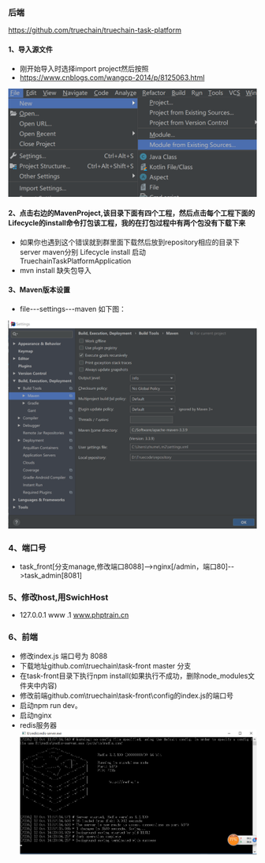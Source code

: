 ### 后端
  https://github.com/truechain/truechain-task-platform
#### 1、导入源文件 
- 刚开始导入时选择import project然后按照
- https://www.cnblogs.com/wangcp-2014/p/8125063.html

![](https://github.com/SmallNancy/skills/blob/master/imgs/importSource.png)

#### 2、点击右边的MavenProject,该目录下面有四个工程，然后点击每个工程下面的Lifecycle的install命令打包该工程，我的在打包过程中有两个包没有下载下来
- 如果你也遇到这个错误就到群里面下载然后放到repository相应的目录下
 server  maven分别   Lifecycle install 
 启动   TruechainTaskPlatformApplication
- mvn install   缺失包导入

#### 3、Maven版本设置
- file---settings---maven 如下图：

![img](https://github.com/SmallNancy/skills/blob/master/imgs/settingMVN.png)

 
 ### 4、端口号
 - task_front[分支manage,修改端口8088]-->nginx[/admin，端口80]-->task_admin[8081]
 
 ### 5、修改host,用SwichHost
 - 127.0.0.1 www .1 www.phptrain.cn
 
 ### 6、前端
 - 修改index.js 端口号为  8088
 - 下载地址github.com\truechain\task-front  master 分支
 - 在task-front目录下执行npm install(如果执行不成功，删除node_modules文件夹中内容)
 - 修改前端github.com\truechain\task-front\config的index.js的端口号
 - 启动npm run dev。
 - 启动nginx
 - redis服务器
 ![](https://github.com/SmallNancy/skills/blob/master/imgs/redis.png)
